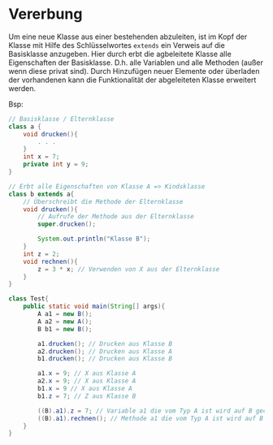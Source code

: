 # Vererbung

Um eine neue Klasse aus einer bestehenden abzuleiten, ist im Kopf der Klasse mit Hilfe des Schlüsselwortes <code>extends</code> ein Verweis auf die Basisklasse anzugeben.
Hier durch erbt die agbeleitete Klasse alle Eigenschaften der Basisklasse. D.h. alle Variablen und alle Methoden (außer wenn diese privat sind). Durch Hinzufügen neuer Elemente oder überladen der vorhandenen kann die Funktionalität der abgeleiteten Klasse erweitert werden.

Bsp:
```java
// Basisklasse / Elternklasse
class a {
    void drucken(){
        . . .
    }
    int x = 7;
    private int y = 9;
}
```
```java
// Erbt alle Eigenschaften von Klasse A => Kindsklasse
class b extends a{
    // Überschreibt die Methode der Elternklasse
    void drucken(){
        // Aufrufe der Methode aus der Elternklasse
        super.drucken();

        System.out.println("Klasse B");
    }
    int z = 2;
    void rechnen(){
        z = 3 * x; // Verwenden von X aus der Elternklasse
    }
}
```
```java
class Test{
    public static void main(String[] args){
        A a1 = new B();
        A a2 = new A();
        B b1 = new B();

        a1.drucken(); // Drucken aus Klasse B
        a2.drucken(); // Drucken aus Klasse A
        b1.drucken(); // Drucken aus Klasse B

        a1.x = 9; // X aus Klasse A
        a2.x = 9; // X aus Klasse A
        b1.x = 9 // X aus Klasse A
        b1.z = 7; // Z aus Klasse B

        ((B).a1).z = 7; // Variable a1 die vom Typ A ist wird auf B gecastet
        ((B).a1).rechnen(); // Methode a1 die vom Typ A ist wird auf B gecastet
    }
}
```